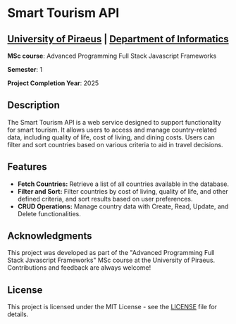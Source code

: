 # Smart Tourism API

## [University of Piraeus](https://www.unipi.gr/en/home/) | [Department of Informatics](https://cs.unipi.gr/en/)
**MSc course**: Advanced Programming Full Stack Javascript Frameworks

**Semester**: 1

**Project Completion Year**: 2025

## Description
The Smart Tourism API is a web service designed to support functionality for smart tourism. It allows users to access and manage country-related data, including quality of life, cost of living, and dining costs. Users can filter and sort countries based on various criteria to aid in travel decisions.

## Features
- **Fetch Countries:** Retrieve a list of all countries available in the database.
- **Filter and Sort:** Filter countries by cost of living, quality of life, and other defined criteria, and sort results based on user preferences.
- **CRUD Operations:** Manage country data with Create, Read, Update, and Delete functionalities.

## Acknowledgments
This project was developed as part of the "Advanced Programming Full Stack Javascript Frameworks" MSc course at the University of Piraeus. Contributions and feedback are always welcome!

## License
This project is licensed under the MIT License - see the [LICENSE](LICENSE) file for details.
